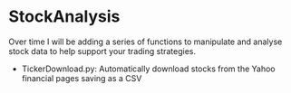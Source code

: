 # StockAnalysis
Over time I will be adding a series of functions to manipulate and analyse stock data to help support your trading strategies.

- TickerDownload.py:
  Automatically download stocks from the Yahoo financial pages saving as a CSV
